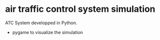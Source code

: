 # air traffic control system simulation
 ATC System developped in Python.

- pygame to visualize the simulation